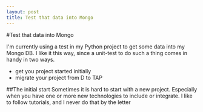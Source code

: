 ```yaml
---
layout: post
title: Test that data into Mongo
---
```


#Test that data into Mongo

I'm currently using a test in my Python project to get some data into my Mongo DB. I like it this way, since a unit-test to do such a thing comes in handy in two ways.

* get you project started initially
* migrate your project from D to TAP

##The initial start
Sometimes it is hard to start with a new project. Especially when you have one or more new technologies to include or integrate. I like to follow tutorials, and I never do that by the letter